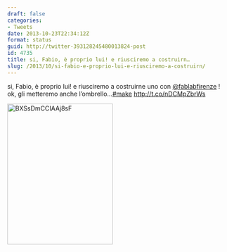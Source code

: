 ```yaml
---
draft: false
categories:
- Tweets
date: 2013-10-23T22:34:12Z
format: status
guid: http://twitter-393128245480013824-post
id: 4735
title: si, Fabio, è proprio lui! e riusciremo a costruirn…
slug: /2013/10/si-fabio-e-proprio-lui-e-riusciremo-a-costruirn/
---
```


si, Fabio, è proprio lui! e riusciremo a costruirne uno con [@fablabfirenze](http://twitter.com/fablabfirenze) ! ok, gli metteremo anche l’ombrello…[#make](http://twitter.com/search?q=%23make) http://t.co/nDCMpZbrWs

<img width="240" height="320" src="http://stefanocecere.com/wp-content/uploads/sites/3/2013/10/BXSsDmCCIAAj8sF-240x320.jpg" class="attachment-medium" alt="BXSsDmCCIAAj8sF" />
